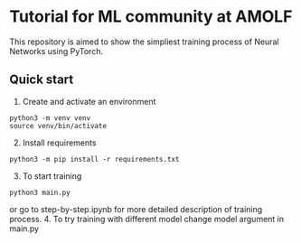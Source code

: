 # Tutorial for ML community at AMOLF
This repository is aimed to show the simpliest training process of Neural Networks using PyTorch.

## Quick start

1. Create and activate an environment
```
python3 -m venv venv
source venv/bin/activate
```
2. Install requirements
```
python3 -m pip install -r requirements.txt
```
3. To start training
```
python3 main.py
```
or go to step-by-step.ipynb for more detailed description of training process.
4. To try training with different model change model argument in main.py
